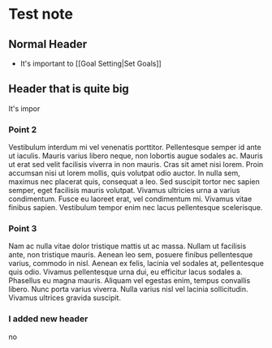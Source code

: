 # Test note
## Normal Header
- It's important to [[Goal Setting|Set Goals]]
## Header that is quite big
It's impor
### Point 2
Vestibulum interdum mi vel venenatis porttitor. Pellentesque semper id ante ut iaculis. Mauris varius libero neque, non lobortis augue sodales ac. Mauris ut erat sed velit facilisis viverra in non mauris. Cras sit amet nisi lorem. Proin accumsan nisi ut lorem mollis, quis volutpat odio auctor. In nulla sem, maximus nec placerat quis, consequat a leo. Sed suscipit tortor nec sapien semper, eget facilisis mauris volutpat. Vivamus ultricies urna a varius condimentum. Fusce eu laoreet erat, vel condimentum mi. Vivamus vitae finibus sapien. Vestibulum tempor enim nec lacus pellentesque scelerisque.
### Point 3
Nam ac nulla vitae dolor tristique mattis ut ac massa. Nullam ut facilisis ante, non tristique mauris. Aenean leo sem, posuere finibus pellentesque varius, commodo in nisl. Aenean ex felis, lacinia vel sodales at, pellentesque quis odio. Vivamus pellentesque urna dui, eu efficitur lacus sodales a. Phasellus eu magna mauris. Aliquam vel egestas enim, tempus convallis libero. Nunc porta varius viverra. Nulla varius nisl vel lacinia sollicitudin. Vivamus ultrices gravida suscipit.

### I added new header


no
















